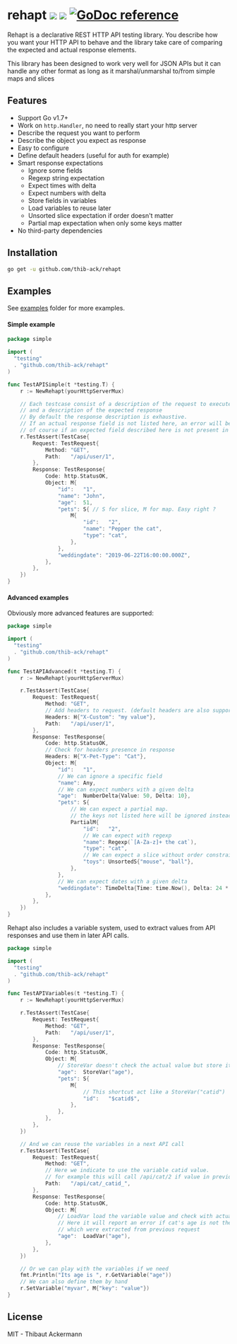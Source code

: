 
# rehapt <a href="https://travis-ci.org/thib-ack/rehapt"><img src="https://travis-ci.org/thib-ack/rehapt.svg?branch=master"></a> <a href="https://goreportcard.com/report/thib-ack/rehapt"><img src="http://goreportcard.com/badge/thib-ack/rehapt"></a> <a href="https://godoc.org/github.com/thib-ack/rehapt"><img src="https://godoc.org/github.com/thib-ack/rehapt?status.svg" alt="GoDoc reference"></a>

Rehapt is a declarative REST HTTP API testing library. 
You describe how you want your HTTP API to behave and the library take care of comparing the expected and actual response elements.

This library has been designed to work very well for JSON APIs but it can 
handle any other format as long as it marshal/unmarshal to/from simple maps and slices

## Features

- Support Go v1.7+
- Work on `http.Handler`, no need to really start your http server
- Describe the request you want to perform
- Describe the object you expect as response
- Easy to configure
- Define default headers (useful for auth for example)
- Smart response expectations
    - Ignore some fields
    - Regexp string expectation
    - Expect times with delta
    - Expect numbers with delta
    - Store fields in variables
    - Load variables to reuse later
    - Unsorted slice expectation if order doesn't matter
    - Partial map expectation when only some keys matter
- No third-party dependencies

## Installation

```bash
go get -u github.com/thib-ack/rehapt
```

## Examples

See [examples](https://github.com/thib-ack/rehapt/blob/master/examples) folder for more examples.

#### Simple example

```go
package simple

import (
  "testing"
  . "github.com/thib-ack/rehapt"
)

func TestAPISimple(t *testing.T) {
    r := NewRehapt(yourHttpServerMux)

    // Each testcase consist of a description of the request to execute
    // and a description of the expected response
    // By default the response description is exhaustive. 
    // If an actual response field is not listed here, an error will be triggered
    // of course if an expected field described here is not present in response, an error will be triggered too.
    r.TestAssert(TestCase{
        Request: TestRequest{
            Method: "GET",
            Path:   "/api/user/1",
        },
        Response: TestResponse{
            Code: http.StatusOK,
            Object: M{
                "id":   "1",
                "name": "John",
                "age":  51,
                "pets": S{ // S for slice, M for map. Easy right ?
                    M{
                        "id":   "2",
                        "name": "Pepper the cat",
                        "type": "cat",
                    },
                },
                "weddingdate": "2019-06-22T16:00:00.000Z",
            },
        },
    })
}
```

#### Advanced examples

Obviously more advanced features are supported:

```go
package simple

import (
  "testing"
  . "github.com/thib-ack/rehapt"
)

func TestAPIAdvanced(t *testing.T) {
    r := NewRehapt(yourHttpServerMux)

    r.TestAssert(TestCase{
        Request: TestRequest{
            Method: "GET",
            // Add headers to request. (default headers are also supported)
            Headers: H{"X-Custom": "my value"}, 
            Path:   "/api/user/1",
        },
        Response: TestResponse{
            Code: http.StatusOK,
            // Check for headers presence in response
            Headers: H{"X-Pet-Type": "Cat"},
            Object: M{
                "id":   "1",
                // We can ignore a specific field
                "name": Any,
                // We can expect numbers with a given delta
                "age":  NumberDelta{Value: 50, Delta: 10},
                "pets": S{
                    // We can expect a partial map. 
                    // the keys not listed here will be ignored instead of returned as missing
                    PartialM{
                        "id":   "2",
                        // We can expect with regexp
                        "name": Regexp(`[A-Za-z]+ the cat`),
                        "type": "cat",
                        // We can expect a slice without order constraint
                        "toys": UnsortedS{"mouse", "ball"},
                    },
                },
                // We can expect dates with a given delta
                "weddingdate": TimeDelta{Time: time.Now(), Delta: 24 * time.Hour},
            },
        },
    })
}
```

Rehapt also includes a variable system, used to extract values from API responses and use them in later API calls.

```go
package simple

import (
  "testing"
  . "github.com/thib-ack/rehapt"
)

func TestAPIVariables(t *testing.T) {
    r := NewRehapt(yourHttpServerMux)

    r.TestAssert(TestCase{
        Request: TestRequest{
            Method: "GET",
            Path:   "/api/user/1",
        },
        Response: TestResponse{
            Code: http.StatusOK,
            Object: M{
                // StoreVar doesn't check the actual value but store it in a variable named "age" here
                "age":  StoreVar("age"),
                "pets": S{
                    M{
                        // This shortcut act like a StoreVar("catid")
                        "id":   "$catid$",
                    },
                },
            },
        },
    })

    // And we can reuse the variables in a next API call
    r.TestAssert(TestCase{
        Request: TestRequest{
            Method: "GET",
            // Here we indicate to use the variable catid value. 
            // for example this will call /api/cat/2 if value in previous request was 2
            Path:   "/api/cat/_catid_",
        },
        Response: TestResponse{
            Code: http.StatusOK,
            Object: M{
                // LoadVar load the variable value and check with actual response value.
                // Here it will report an error if cat's age is not the same as John's age
                // which were extracted from previous request
                "age":  LoadVar("age"),
            },
        },
    })

    // Or we can play with the variables if we need
    fmt.Println("Its age is ", r.GetVariable("age"))
    // We can also define them by hand
    r.SetVariable("myvar", M{"key": "value"})
}
```

## License

MIT - Thibaut Ackermann
